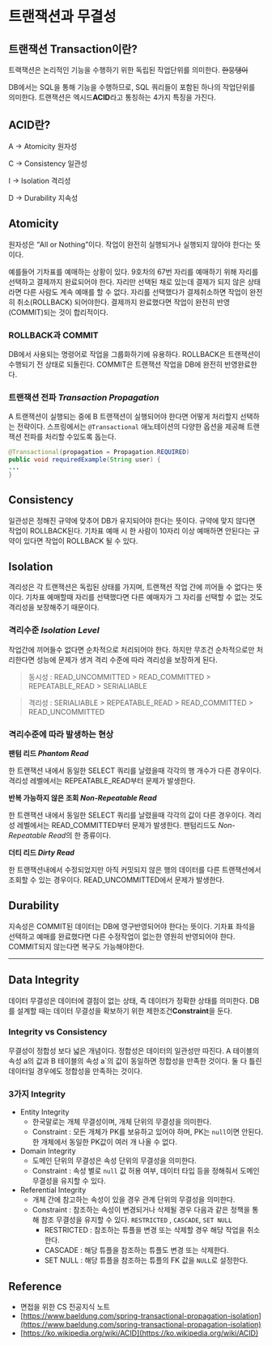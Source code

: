 # 트랜잭션과 무결성

## 트랜잭션 Transaction이란?

트랙잭션은 논리적인 기능을 수행하기 위한 독립된 작업단위를 의미한다. ~~한뭉탱이~~ 

DB에서는 SQL을 통해 기능을 수행하므로, SQL 쿼리들이 포함된 하나의 작업단위를 의미한다. 트랜잭션은 엑시드**ACID**라고 통칭하는 4가지 특징을 가진다.

## ACID란?

A → Atomicity 원자성

C → Consistency 일관성

I → Isolation 격리성

D → Durability 지속성

## Atomicity

원자성은 “All or Nothing”이다. 작업이 완전히 실행되거나 실행되지 않아야 한다는 뜻이다. 


예를들어 기차표를 예매하는 상황이 있다. 9호차의 67번 자리를 예매하기 위해 자리를 선택하고 결제까지 완료되어야 한다. 자리만 선택된 채로 있는데 결제가 되지 않은 상태라면 다른 사람도 계속 예매를 할 수 없다. 자리를 선택했다가 결제취소하면 작업이 완전히 취소(ROLLBACK) 되어야한다. 결제까지 완료했다면 작업이 완전히 반영(COMMIT)되는 것이 합리적이다.

### ROLLBACK과 COMMIT

DB에서 사용되는 명령어로 작업을 그룹화하기에 유용하다. ROLLBACK은 트랜잭션이 수행되기 전 상태로 되돌린다. COMMIT은 트랜잭션 작업을 DB에 완전히 반영완료한다. 

### 트랜잭션 전파 *Transaction Propagation*

A 트랜잭션이 실행되는 중에 B 트랜잭션이 실행되어야 한다면 어떻게 처리할지 선택하는 전략이다. 스프링에서는 `@Transactional` 애노테이션의 다양한 옵션을 제공해 트랜잭션 전파를 처리할 수있도록 돕는다.

```java
@Transactional(propagation = Propagation.REQUIRED)
public void requiredExample(String user) { 
...
}
```

## Consistency

일관성은 정해진 규약에 맞추어 DB가 유지되어야 한다는 뜻이다. 규약에 맞지 않다면 작업이 ROLLBACK된다. 기차표 예매 시 한 사람이 10자리 이상 예매하면 안된다는 규약이 있다면 작업이 ROLLBACK 될 수 있다.

## Isolation

격리성은 각 트랜잭션은 독립된 상태를 가지며, 트랜잭션 작업 간에 끼어들 수 없다는 뜻이다. 기차표 예매할때 자리를 선택했다면 다른 예매자가 그 자리를 선택할 수 없는 것도 격리성을 보장해주기 때문이다. 

### 격리수준 *Isolation Level*

작업간에 끼어들수 없다면 순차적으로 처리되어야 한다. 하지만 무조건 순차적으로만 처리한다면 성능에 문제가 생겨 격리 수준에 따라 격리성을 보장하게 된다.

> 동시성 : READ_UNCOMMITTED > READ_COMMITTED > REPEATABLE_READ > SERIALIABLE
> 

> 격리성 : SERIALIABLE > REPEATABLE_READ > READ_COMMITTED > READ_UNCOMMITTED
> 



### 격리수준에 따라 발생하는 현상

**팬텀 리드 *Phantom Read***

한 트랜잭션 내에서 동일한 SELECT 쿼리를 날렸을때 각각의 행 개수가 다른 경우이다. 격리성 레벨에서는 REPEATABLE_READ부터 문제가 발생한다.

**반복 가능하지 않은 조회 *Non-Repeatable Read***

한 트랜잭션 내에서 동일한 SELECT 쿼리를 날렸을때 각각의 값이 다른 경우이다. 격리성 레벨에서는 READ_COMMITTED부터 문제가 발생한다. 팬텀리드도 *Non-Repeatable Read*의 한 종류이다.

**더티 리드 *Dirty Read***

한 트랜잭션내에서 수정되었지만 아직 커밋되지 않은 행의 데이터를 다른 트랜잭션에서 조회할 수 있는 경우이다. READ_UNCOMMITTED에서 문제가 발생한다. 

## Durability

지속성은 COMMIT된 데이터는 DB에 영구반영되어야 한다는 뜻이다. 기차표 좌석을 선택하고 예매를 완료했다면 다른 수정작업이 없는한 영원히 반영되어야 한다. COMMIT되지 않는다면 복구도 가능해야한다.

---

## Data Integrity

데이터 무결성은 데이터에 결점이 없는 상태, 즉 데이터가 정확한 상태를 의미한다. DB를 설계할 때는 데이터 무결성을 확보하기 위한 제한조건**Constraint**을 둔다.

### Integrity vs Consistency

무결성이 정합성 보다 넓은 개념이다. 정합성은 데이터의 일관성만 따진다. A 테이블의 속성 a의 값과 B 테이블의 속성 a`의 값이 동일하면 정합성을 만족한 것이다. 둘 다 틀린 데이터일 경우에도 정합성을 만족하는 것이다.

### 3가지 Integrity

- Entity Integrity
    - 한국말로는 개체 무결성이며, 개체 단위의 무결성을 의미한다.
    - Constraint : 모든 개체가 PK를 보유하고 있어야 하며, PK는 `null`이면 안된다. 한 개체에서 동일한 PK값이 여러 개 나올 수 없다.
- Domain Integrity
    - 도메인 단위의 무결성은 속성 단위의 무결성을 의미한다.
    - Constraint : 속성 별로 `null` 값 허용 여부, 데이터 타입 등을 정해줘서 도메인 무결성을 유지할 수 있다.
- Referential Integrity
    - 개체 간에 참고하는 속성이 있을 경우 관계 단위의 무결성을 의미한다.
    - Constraint : 참조하는 속성이 변경되거나 삭제될 경우 다음과 같은 정책을 통해 참조 무결성을 유지할 수 있다. `RESTRICTED` , `CASCADE`, `SET NULL`
        - RESTRICTED : 참조하는 튜플을 변경 또는 삭제할 경우 해당 작업을 취소한다.
        - CASCADE : 해당 튜플을 참조하는 튜플도 변경 또는 삭제한다.
        - SET NULL : 해당 튜플을 참조하는 튜플의 FK 값을 `NULL`로 설정한다.

## Reference

- 면접을 위한 CS 전공지식 노트
- [https://www.baeldung.com/spring-transactional-propagation-isolation](https://www.baeldung.com/spring-transactional-propagation-isolation)
- [https://ko.wikipedia.org/wiki/ACID](https://ko.wikipedia.org/wiki/ACID)